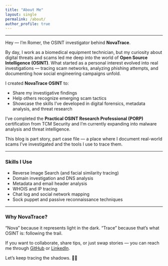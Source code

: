 ```yaml
---
title: "About Me"
layout: single
permalink: /about/
author_profile: true
---
```


---

Hey — I’m Romer, the OSINT investigator behind **NovaTrace**.

By day, I work as a biomedical equipment technician, but my curiosity about digital threats and scams led me deep into the world of **Open Source Intelligence (OSINT)**. What started as a personal interest evolved into real investigations — tracing scam networks, analyzing phishing attempts, and documenting how social engineering campaigns unfold.

I created **NovaTrace OSINT** to:
- Share my investigative findings
- Help others recognize emerging scam tactics
- Showcase the skills I’ve developed in digital forensics, metadata analysis, and threat research

I’ve completed the **Practical OSINT Research Professional (PORP)** certification from TCM Security and I’m currently expanding into malware analysis and threat intelligence.

This blog is part story, part case file — a place where I document real-world scams I’ve investigated and the tools I use to trace them.

---

### Skills I Use

- Reverse Image Search (and facial similarity tracing)
- Domain investigation and DNS analysis
- Metadata and email header analysis
- WHOIS and IP tracing
- Chat log and social network mapping
- Sock puppet and passive reconnaissance techniques

---

### Why NovaTrace?

“Nova” because it represents light in the dark. “Trace” because that’s what OSINT is: following the trail.

If you want to collaborate, share tips, or just swap stories — you can reach me through [GitHub](https://github.com/novatraceosint) or [LinkedIn](https://linkedin.com/in/romertanaleon).

Let’s keep tracing the shadows. 🕵️‍♂️